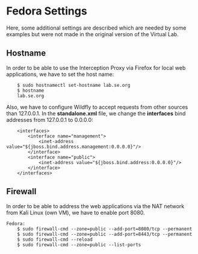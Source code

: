 # Fedora Settings

Here, some additional settings are described which are needed by some examples but
were not made in the original version of the Virtual Lab.

## Hostname
In order to be able to use the Interception Proxy via Firefox for local web applications, we have to set the host name:
```
    $ sudo hostnamectl set-hostname lab.se.org
    $ hostname
    lab.se.org
```
Also, we have to configure Wildfly to accept requests from other sources than 127.0.0.1.
In the **standalone.xml** file, we change the **interfaces** bind addresses from 127.0.0.1 to 0.0.0.0:

```
    <interfaces>
        <interface name="management">
            <inet-address value="${jboss.bind.address.management:0.0.0.0}"/>
        </interface>
        <interface name="public">
            <inet-address value="${jboss.bind.address:0.0.0.0}"/>
        </interface>
    </interfaces>
```

## Firewall
In order to be able to address the web applications via the NAT network from Kali Linux (own VM), we have to 
enable port 8080.

```
Fedora:
    $ sudo firewall-cmd --zone=public --add-port=8080/tcp --permanent
    $ sudo firewall-cmd --zone=public --add-port=8443/tcp --permanent
    $ sudo firewall-cmd --reload
    $ sudo firewall-cmd --zone=public --list-ports
```

